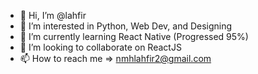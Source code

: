 - 👋 Hi, I’m @lahfir
- 👀 I’m interested in Python, Web Dev, and Designing
- 🌱 I’m currently learning React Native (Progressed 95%)
- 💞️ I’m looking to collaborate on ReactJS
- 📫 How to reach me => nmhlahfir2@gmail.com

<!---
lahfir/lahfir is a ✨ special ✨ repository because its `README.md` (this file) appears on your GitHub profile.
You can click the Preview link to take a look at your changes.
--->
